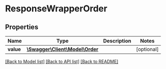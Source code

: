 # ResponseWrapperOrder

## Properties
Name | Type | Description | Notes
------------ | ------------- | ------------- | -------------
**value** | [**\Swagger\Client\Model\Order**](Order.md) |  | [optional] 

[[Back to Model list]](../../README.md#documentation-for-models) [[Back to API list]](../../README.md#documentation-for-api-endpoints) [[Back to README]](../../README.md)

